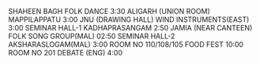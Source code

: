 SHAHEEN BAGH
FOLK DANCE
3:30
ALIGARH (UNION ROOM)
MAPPILAPPATU 
3:00
JNU (DRAWING HALL)
WIND INSTRUMENTS(EAST) 
3:00
SEMINAR HALL-1
KADHAPRASANGAM 
2:50
JAMIA (NEAR CANTEEN)
FOLK SONG GROUP(MAL)
02:50
SEMINAR HALL-2
AKSHARASLOGAM(MAL)
3:00
ROOM NO 110/108/105
FOOD FEST 
10:00
ROOM NO 201
DEBATE (ENG)
4:00
